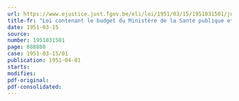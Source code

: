 ```yaml
---
url: https://www.ejustice.just.fgov.be/eli/loi/1951/03/15/1951031501/justel
title-fr: "Loi contenant le budget du Ministère de la Santé publique et de la Famille pour l'exercice 1950"
date: 1951-03-15
source:
number: 1951031501
page: 888888
case: 1951-03-15/01
publication: 1951-04-01
starts:
modifies:
pdf-original:
pdf-consolidated:
---
```


